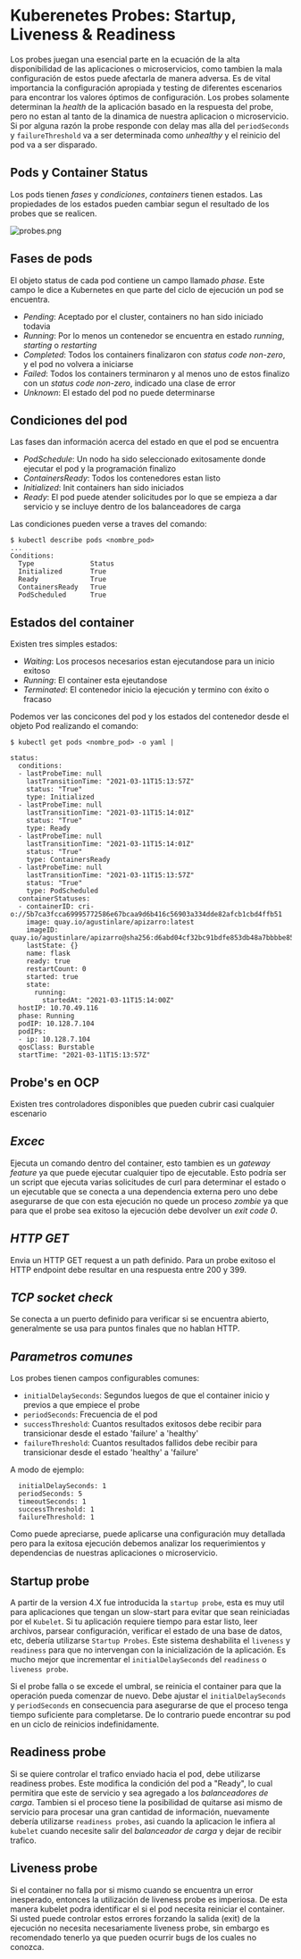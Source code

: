 # Kuberenetes Probes: Startup, Liveness & Readiness

Los probes juegan una esencial parte en la ecuación de la alta disponibilidad de las aplicaciones o microservicios, como tambien la mala configuración de estos puede afectarla de manera adversa. Es de vital importancia la configuración apropiada y testing de diferentes escenarios para encontrar los valores óptimos de configuración. Los probes solamente determinan la *health* de la aplicación basado en la respuesta del probe, pero no estan al tanto de la dinamica de nuestra aplicacion o microservicio. Si por alguna razón la probe responde con delay mas alla del `periodSeconds` y `failureThreshold` va a ser determinada como *unhealthy* y el reinicio del pod va a ser disparado.

## Pods y Container Status

Los pods tienen *fases* y *condiciones*, *containers* tienen estados. Las propiedades de los estados pueden cambiar segun el resultado de los probes que se realicen.

![probes.png](../_resources/probes.png)

## Fases de pods
El objeto status de cada pod contiene un campo llamado *phase*. Este campo le dice a Kubernetes en que parte del ciclo de ejecución un pod se encuentra.

+ *Pending*: Aceptado por el cluster, containers no han sido iniciado todavia
+ *Running*: Por lo menos un contenedor se encuentra en estado *running*, *starting* o *restarting*
+ *Completed*: Todos los containers finalizaron con *status code non-zero*, y el pod no volvera a iniciarse
+ *Failed*: Todos los containers terminaron y al menos uno de estos finalizo con un *status code non-zero*, indicado una clase de error
+ *Unknown*: El estado del pod no puede determinarse

## Condiciones del pod
Las fases dan información acerca del estado en que el pod se encuentra

+ *PodSchedule*: Un nodo ha sido seleccionado exitosamente donde ejecutar el pod y la programación finalizo
+ *ContainersReady*: Todos los contenedores estan listo
+ *Initialized*: Init containers han sido iniciados
+ *Ready*: El pod puede atender solicitudes por lo que se empieza a dar servicio y se incluye dentro de los balanceadores de carga

Las condiciones pueden verse a traves del comando:

```
$ kubectl describe pods <nombre_pod>
...
Conditions:
  Type              Status
  Initialized       True
  Ready             True
  ContainersReady   True
  PodScheduled      True
```

## Estados del container
Existen tres simples estados:

+ *Waiting*: Los procesos necesarios estan ejecutandose para un inicio exitoso
+ *Running*: El container esta ejeutandose
+ *Terminated*: El contenedor inicio la ejecución y termino con éxito o fracaso


Podemos ver las concicones del pod y los estados del contenedor desde el objeto Pod realizando el comando:
```
$ kubectl get pods <nombre_pod> -o yaml | 
 
status:
  conditions:
  - lastProbeTime: null
    lastTransitionTime: "2021-03-11T15:13:57Z"
    status: "True"
    type: Initialized
  - lastProbeTime: null
    lastTransitionTime: "2021-03-11T15:14:01Z"
    status: "True"
    type: Ready
  - lastProbeTime: null
    lastTransitionTime: "2021-03-11T15:14:01Z"
    status: "True"
    type: ContainersReady
  - lastProbeTime: null
    lastTransitionTime: "2021-03-11T15:13:57Z"
    status: "True"
    type: PodScheduled
  containerStatuses:
  - containerID: cri-o://5b7ca3fcca69995772586e67bcaa9d6b416c56903a334dde82afcb1cbd4ffb51
    image: quay.io/agustinlare/apizarro:latest
    imageID: quay.io/agustinlare/apizarro@sha256:d6abd04cf32bc91bdfe853db48a7bbbbe85d4a0b6ac46ae513227068a05b1b2b
    lastState: {}
    name: flask
    ready: true
    restartCount: 0
    started: true
    state:
      running:
        startedAt: "2021-03-11T15:14:00Z"
  hostIP: 10.70.49.116
  phase: Running
  podIP: 10.128.7.104
  podIPs:
  - ip: 10.128.7.104
  qosClass: Burstable
  startTime: "2021-03-11T15:13:57Z"
```

## Probe's en OCP
Existen tres controladores disponibles que pueden cubrir casi cualquier escenario

## *Excec*
Ejecuta un comando dentro del container, esto tambien es un *gateway feature* ya que puede ejecutar cualquier tipo de ejecutable. Esto podría ser un script que ejecuta varias solicitudes de curl para determinar el estado o un ejecutable que se conecta a una dependencia externa pero uno debe asegurarse de que con esta ejecución no quede un proceso *zombie* ya que para que el probe sea exitoso la ejecución debe devolver un *exit code 0*.

## *HTTP GET*
Envia un HTTP GET request a un path definido. Para un probe exitoso el HTTP endpoint debe resultar en una respuesta entre 200 y 399.

## *TCP socket check*
Se conecta a un puerto definido para verificar si se encuentra abierto, generalmente se usa para puntos finales que no hablan HTTP.

## *Parametros comunes*
Los probes tienen campos configurables comunes:

+ `initialDelaySeconds`: Segundos luegos de que el container inicio y previos a que empiece el probe
+ `periodSeconds`: Frecuencia de el pod
+ `successThreshold`: Cuantos resultados exitosos debe recibir para transicionar desde el estado 'failure' a 'healthy'
+ `failureThreshold`: Cuantos resultados fallidos debe recibir para transicionar desde el estado 'healthy' a 'failure'

A modo de ejemplo:
```
  initialDelaySeconds: 1
  periodSeconds: 5
  timeoutSeconds: 1
  successThreshold: 1
  failureThreshold: 1
```

Como puede apreciarse, puede aplicarse una configuración muy detallada pero para la exitosa ejecución debemos analizar los requerimientos y dependencias de nuestras aplicaciones o microservicio.

## Startup probe
A partir de la version 4.X fue introducida la `startup probe`, esta es muy util para aplicaciones que tengan un slow-start para evitar que sean reiniciadas por el `Kubelet`. Si tu aplicación requiere tiempo para estar listo, leer archivos, parsear configuración, verificar el estado de una base de datos, etc, debería utilizarse `Startup Probes`. Este sistema deshabilita el `liveness` y `readiness` para que no intervengan con la inicialización de la aplicación. Es mucho mejor que incrementar el `initialDelaySeconds` del `readiness` o `liveness probe`. 

Si el probe falla o se excede el umbral, se reinicia el container para que la operación pueda comenzar de nuevo. Debe ajustar el `initialDelaySeconds` y `periodSeconds` en consecuencia para asegurarse de que el proceso tenga tiempo suficiente para completarse. De lo contrario puede encontrar su pod en un ciclo de reinicios indefinidamente.

## Readiness probe
Si se quiere controlar el trafico enviado hacia el pod, debe utilizarse readiness probes. Este modifica la condición del pod a "Ready", lo cual permitira que este de servicio y sea agregado a los *balanceadores de carga*. Tambien si el proceso tiene la posibilidad de quitarse asi mismo de servicio para procesar una gran cantidad de información, nuevamente debería utilizarse `readiness probes`, asi cuando la aplicacion le infiera al `kubelet` cuando necesite salir del *balanceador de carga* y dejar de recibir trafico.

## Liveness probe
Si el container no falla por si mismo cuando se encuentra un error inesperado, entonces la utilización de liveness probe es imperiosa. De esta manera kubelet podra identificar el si el pod necesita reiniciar el container. Si usted puede controlar estos errores forzando la salida (exit) de la ejecución no necesita necesariamente liveness probe, sin embargo es recomendado tenerlo ya que pueden ocurrir bugs de los cuales no conozca.
